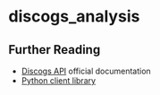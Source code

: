 # discogs_analysis

## Further Reading

* [Discogs API](https://www.discogs.com/developers) official documentation
* [Python client library](https://github.com/jesseward/discogs-oauth-example)
